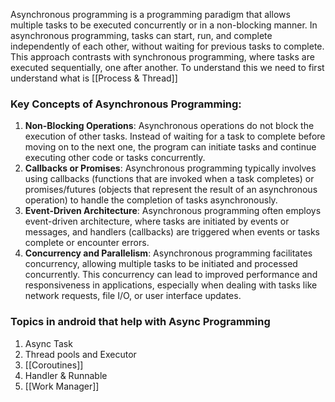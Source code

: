 Asynchronous programming is a programming paradigm that allows multiple tasks to be executed concurrently or in a non-blocking manner. In asynchronous programming, tasks can start, run, and complete independently of each other, without waiting for previous tasks to complete. This approach contrasts with synchronous programming, where tasks are executed sequentially, one after another. To understand this we need to first understand what is [[Process & Thread]]
### Key Concepts of Asynchronous Programming:
1. **Non-Blocking Operations**: Asynchronous operations do not block the execution of other tasks. Instead of waiting for a task to complete before moving on to the next one, the program can initiate tasks and continue executing other code or tasks concurrently.
2. **Callbacks or Promises**: Asynchronous programming typically involves using callbacks (functions that are invoked when a task completes) or promises/futures (objects that represent the result of an asynchronous operation) to handle the completion of tasks asynchronously.
3. **Event-Driven Architecture**: Asynchronous programming often employs event-driven architecture, where tasks are initiated by events or messages, and handlers (callbacks) are triggered when events or tasks complete or encounter errors.
4. **Concurrency and Parallelism**: Asynchronous programming facilitates concurrency, allowing multiple tasks to be initiated and processed concurrently. This concurrency can lead to improved performance and responsiveness in applications, especially when dealing with tasks like network requests, file I/O, or user interface updates.
### Topics in android that help with Async Programming
1. Async Task
2. Thread pools and Executor
3. [[Coroutines]]
4. Handler & Runnable
5. [[Work Manager]]

